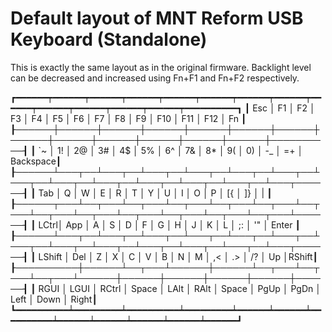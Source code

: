 # Default layout of MNT Reform USB Keyboard (Standalone)

This is exactly the same layout as in the original firmware.
Backlight level can be decreased and increased using Fn+F1 and Fn+F2
respectively.

  ┏━━━━━━┯━━━━━━┯━━━━━━┯━━━━━━┯━━━━━━┯━━━━━━┯━━━━━━┯━━━━━━┯━━━━━━┯━━━━━━┯━━━━━━┯━━━━━━┯━━━━━━┯━━━━━━━━━━┓
  ┃  Esc │  F1  │  F2  │  F3  │  F4  │  F5  │  F6  │  F7  │  F8  │  F9  │  F10 │  F11 │  F12 │    Fn    ┃
  ┠──────┼──────┼──────┼──────┼──────┼──────┼──────┼──────┼──────┼──────┼──────┼──────┼──────┼──────────┨
  ┃  `~  │  1!  │  2@  │  3#  │  4$  │  5%  │  6^  │  7&  │  8*  │  9(  │  0)  │  -_  │  =+  │ Backspace┃
  ┠──────┴───┬──┴───┬──┴───┬──┴───┬──┴───┬──┴───┬──┴───┬──┴───┬──┴───┬──┴───┬──┴───┬──┴───┬──┴───┬──────┨
  ┃    Tab   │   Q  │   W  │   E  │   R  │   T  │   Y  │   U  │   I  │   O  │   P  │  [{  │  ]}  │  \|  ┃
  ┠──────┬───┴──┬───┴──┬───┴──┬───┴──┬───┴──┬───┴──┬───┴──┬───┴──┬───┴──┬───┴──┬───┴──┬───┴──┬───┴──────┨
  ┃ LCtrl│  App │   A  │   S  │   D  │   F  │   G  │   H  │   J  │   K  │   L  │  ;:  │  '"  │   Enter  ┃
  ┠──────┴───┬──┴───┬──┴───┬──┴───┬──┴───┬──┴───┬──┴───┬──┴───┬──┴───┬──┴───┬──┴───┬──┴───┬──┴───┬──────┨
  ┃  LShift  │  Del │   Z  │   X  │   C  │   V  │   B  │   N  │   M  │  ,<  │  .>  │  /?  │  Up  │RShift┃
  ┠──────────┼──────┴──┬───┴──────┼──────┴──┬───┴──┬───┴──┬───┴──────┼──────┼──────┼──────┼──────┼──────┨
  ┃   RGUI   │   LGUI  │   RCtrl  │  Space  │ LAlt │ RAlt │  Space   │ PgUp │ PgDn │ Left │ Down │ Right┃
  ┗━━━━━━━━━━┷━━━━━━━━━┷━━━━━━━━━━┷━━━━━━━━━┷━━━━━━┷━━━━━━┷━━━━━━━━━━┷━━━━━━┷━━━━━━┷━━━━━━┷━━━━━━┷━━━━━━┛
